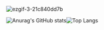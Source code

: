 ![ezgif-3-21c840dd7b](https://user-images.githubusercontent.com/88912978/211168451-5543b614-55d4-474e-bf29-0444e526f959.gif)


![Anurag's GitHub stats](https://github-readme-stats.vercel.app/api?username=karenlisboa&theme=aura&show_icons=true)![Top Langs](https://github-readme-stats.vercel.app/api/top-langs/?username=karenlisboa&theme=aura&show_icons=true)
